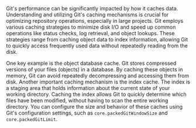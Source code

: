 Git's performance can be significantly impacted by how it caches data. Understanding and utilizing Git's caching mechanisms is crucial for optimizing repository operations, especially in large projects. Git employs various caching strategies to minimize disk I/O and speed up common operations like status checks, log retrieval, and object lookups. These strategies range from caching object data to index information, allowing Git to quickly access frequently used data without repeatedly reading from the disk.

One key example is the object database cache. Git stores compressed versions of your files (objects) in a database. By caching these objects in memory, Git can avoid repeatedly decompressing and accessing them from disk. Another important caching mechanism is the index cache. The index is a staging area that holds information about the current state of your working directory. Caching the index allows Git to quickly determine which files have been modified, without having to scan the entire working directory. You can configure the size and behavior of these caches using Git's configuration settings, such as `core.packedGitWindowSize` and `core.packedGitLimit`.